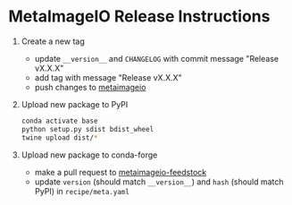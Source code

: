 # MetaImageIO Release Instructions

1. Create a new tag
    * update `__version__` and `CHANGELOG` with commit message "Release vX.X.X"
    * add tag with message "Release vX.X.X"
    * push changes to [metaimageio](https://github.com/auneri/metaimageio)

2. Upload new package to PyPI

    ```bash
    conda activate base
    python setup.py sdist bdist_wheel
    twine upload dist/*
    ```

3. Upload new package to conda-forge
    * make a pull request to [metaimageio-feedstock](https://github.com/conda-forge/metaimageio-feedstock)
    * update `version` (should match `__version__`) and `hash` (should match PyPI) in `recipe/meta.yaml`
